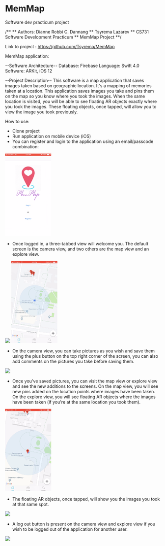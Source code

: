 # MemMap
Software dev practicum project


/**
** Authors:    Dianne Robbi C. Dannang
**             Tsyrema Lazarev
** CS731 Software Development Practicum
** MemMap Project
**/

Link to project : https://github.com/Tsyrema/MemMap

MemMap application:

--Software Architecture--
Database: Firebase
Language: Swift 4.0
Software:  ARKit, iOS 12

--Project Description--
This software is a map application that saves images taken based on geographic location.
It's a mapping of memories taken at a location. This application saves images you take and 
pins them on the map so you know where you took the images.
When the same location is visited, you will be able to see floating AR objects exactly where you took the images.
These floating objects, once tapped, will allow you to view the image you took previously.

How to use:
- Clone project
- Run application on mobile device (iOS)
- You can register and login to the application using an email/passcode combination:

<img src = "screenshots/login.PNG" width=150>

- Once logged in, a three-tabbed view will welcome you. The default screen is the camera view, and two others 
are the map view and an explore view.

 <img src = "screenshots/create_view.PNG" width=150> <img src = "screenshots/map_view.PNG" width=150> 

- On the camera view, you can take pictures as you wish and save them using the plus button on the top right corner
of the screen, you can also add comments on the pictures you take before saving them.

<img src = "screenshots/add_image.PNG" width=150>

- Once you've saved pictures, you can visit the map view or explore view and see the new additions to the screens.
On the map view, you will see new pins added on the location points where images have been taken.
On the explore view, you will see floating AR objects where the images have been taken (if you're at the same location you took them).

<img src = "screenshots/new_pin.PNG" width=150>

- The floating AR objects, once tapped, will show you the images you took at that same spot.

<img src = "screenshots/explore_view.PNG" width=150>

- A log out button is present on the camera view and explore view if you wish to be logged out of the application for another user.

<img src = "screenshots/signout.PNG" width=150>

